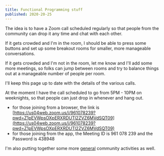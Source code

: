 ```yaml
---
title: Functional Programming stuff
published: 2020-20-25
---
```


The idea is to have a Zoom call scheduled regularly so that people from the community can drop it any time and chat with each other.

If it gets crowded and I'm in the room, I should be able to press some buttons and set up some breakout rooms for smaller, more manageable conversations.

If it gets crowded and I'm not in the room, let me know and I'll add some more meetings, so folks can jump between rooms and try to balance things out at a manageable number of people per room.

I'll keep this page up to date with the details of the various calls.

At the moment I have the call scheduled to go from 5PM - 10PM on weeknights, so that people can just drop in whenever and hang out.

- for those joining from a browser, the link is [https://us04web.zoom.us/j/961078239?pwd=Z1pEVWpsOXpERXRDUTl2ZVZ6MVdSQT09](https://us04web.zoom.us/j/961078239?pwd=Z1pEVWpsOXpERXRDUTl2ZVZ6MVdSQT09)
- for those joining from the app, the Meeting ID is 961 078 239 and the Password is 438948

I'm also putting together some more [general](./general.html) community activities as well.
